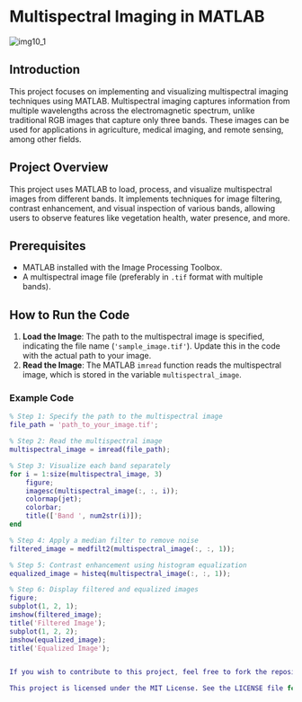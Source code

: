 # Multispectral Imaging in MATLAB
![img10_1](https://github.com/user-attachments/assets/75b7ed08-37d4-4131-8fbf-1adc85feed66)

## Introduction
This project focuses on implementing and visualizing multispectral imaging techniques using MATLAB. Multispectral imaging captures information from multiple wavelengths across the electromagnetic spectrum, unlike traditional RGB images that capture only three bands. These images can be used for applications in agriculture, medical imaging, and remote sensing, among other fields.

## Project Overview
This project uses MATLAB to load, process, and visualize multispectral images from different bands. It implements techniques for image filtering, contrast enhancement, and visual inspection of various bands, allowing users to observe features like vegetation health, water presence, and more.


## Prerequisites
- MATLAB installed with the Image Processing Toolbox.
- A multispectral image file (preferably in `.tif` format with multiple bands).

## How to Run the Code
1. **Load the Image**: The path to the multispectral image is specified, indicating the file name (`'sample_image.tif'`). Update this in the code with the actual path to your image.
2. **Read the Image**: The MATLAB `imread` function reads the multispectral image, which is stored in the variable `multispectral_image`.

### Example Code
```matlab
% Step 1: Specify the path to the multispectral image
file_path = 'path_to_your_image.tif';

% Step 2: Read the multispectral image
multispectral_image = imread(file_path);

% Step 3: Visualize each band separately
for i = 1:size(multispectral_image, 3)
    figure;
    imagesc(multispectral_image(:, :, i));
    colormap(jet);
    colorbar;
    title(['Band ', num2str(i)]);
end

% Step 4: Apply a median filter to remove noise
filtered_image = medfilt2(multispectral_image(:, :, 1));

% Step 5: Contrast enhancement using histogram equalization
equalized_image = histeq(multispectral_image(:, :, 1));

% Step 6: Display filtered and equalized images
figure;
subplot(1, 2, 1);
imshow(filtered_image);
title('Filtered Image');
subplot(1, 2, 2);
imshow(equalized_image);
title('Equalized Image');


If you wish to contribute to this project, feel free to fork the repository and submit a pull request with your improvements.

This project is licensed under the MIT License. See the LICENSE file for more details.
